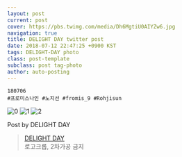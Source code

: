 ```yaml
---
layout: post
current: post
cover: https://pbs.twimg.com/media/Dh6MgtiU0AIYZw6.jpg
navigation: true
title: DELIGHT DAY twitter post
date: 2018-07-12 22:47:25 +0900 KST
tags: DELIGHT-DAY photo
class: post-template
subclass: post tag-photo
author: auto-posting
---
```


```  
180706   
#프로미스나인 #노지선 #fromis_9 #Rohjisun  

```

![0](https://pbs.twimg.com/media/Dh6MgtkVQAEgPoI.jpg)
![1](https://pbs.twimg.com/media/Dh6MgtwU0AMQbVj.jpg)
![2](https://pbs.twimg.com/media/Dh6MgtiU0AIYZw6.jpg)


Post by DELIGHT DAY

> [DELIGHT DAY](https://twitter.com/delightday_JS)  
  로고크롭, 2차가공 금지